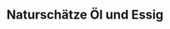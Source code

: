 ---
title: "Naturschätze Öl und Essig"
url: /bad-fuessing/naturschaetze-oel-und-essig/
shop: Allgemein
---
